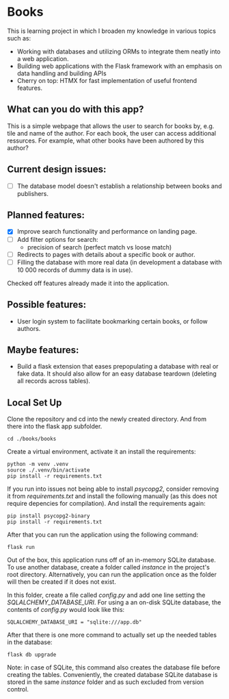 # Books

This is learning project in which I broaden my knowledge in various topics such as:
- Working with databases and utilizing ORMs to integrate them neatly into a web application.
- Building web applications with the Flask framework with an emphasis on data handling and building APIs
- Cherry on top: HTMX for fast implementation of useful frontend features.

## What can you do with this app?

This is a simple webpage that allows the user to search for books by, e.g. tile and name of the author. For each book, the user can access additional ressurces. For example, what other books have been authored by this author?

## Current design issues:
- [ ] The database model doesn't establish a relationship between books and publishers.

## Planned features:
- [x] Improve search functionality and performance on landing page.
- [ ] Add filter options for search:
    - precision of search (perfect match vs loose match)
- [ ] Redirects to pages with details about a specific book or author.
- [ ] Filling the database with more real data (in development a database with 10 000 records of dummy data is in use).

Checked off features already made it into the application.

## Possible features:
- User login system to facilitate bookmarking certain books, or follow authors.

## Maybe features:
- Build a flask extension that eases prepopulating a database with real or fake data. It should also allow for an easy database teardown (deleting all records across tables).

## Local Set Up

Clone the repository and cd into the newly created directory. And from there into the flask app subfolder.

```
cd ./books/books
```

Create a virtual environment, activate it an install the requirements:

```
python -m venv .venv
source ./.venv/bin/activate
pip install -r requirements.txt
```

If you run into issues not being able to install *psycopg2*, consider removing it from *requirements.txt* and install the following manually (as this does not require depencies for compilation). And install the requirements again:

```
pip install psycopg2-binary
pip install -r requirements.txt
```

After that you can run the application using the following command:

```
flask run
```

Out of the box, this application runs off of an in-memory SQLite database. To use another database, create a folder called *instance* in the project's root directory. Alternatively, you can run the application once as the folder will then be created if it does not exist.

In this folder, create a file called *config.py* and add one line setting the *SQLALCHEMY_DATABASE_URI*. For using a an on-disk SQLite database, the contents of *config.py* would look like this:

```
SQLALCHEMY_DATABASE_URI = "sqlite:///app.db"
```

After that there is one more command to actually set up the needed tables in the database:

```
flask db upgrade
```

Note: in case of SQLite, this command also creates the database file before creating the tables. Conveniently, the created database SQLite database is stored in the same *instance* folder and as such excluded from version control.
